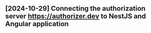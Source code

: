 ## [2024-10-29] Connecting the authorization server https://authorizer.dev to NestJS and Angular application
